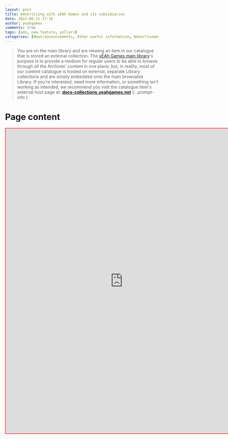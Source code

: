 ```yaml
---
layout: post
title: Advertising with yEAh Games and its subsidiaries
date: 2022-06-21 17:16
author: yeahgames
comments: true
tags: [ads, new-feature, yollars]
categories: [News/announcements, Other useful information, Advertisements]
---
```


> You are on the main library and are viewing an item in our catalogue that is stored an external collection. The [yEAh Games main library](https://library.yeahgames.net)'s purpose is to provide a medium for regular users to be able to browse through *all* the Archives' content in one place; but, in reality, most of our content catalogue is hosted on external, separate Library collections and are simply embedded onto the main browsable Library. If you're interested, need more information, or something isn't working as intended, we recommend you visit the catalogue item's external host page at: **[docs-collections.yeahgames.net](docs-collections.yeahgames.net/docs/advertising/about)**
{: .prompt-info }



# Page content
<iframe src="https://docs-collections.yeahgames.net/docs/advertising/about#advertising-with-yeah-games-and-its-subsidiaries" style="border:2px #ff4747 solid;" name="myiFrame" scrolling="yes" frameborder="1" marginheight="0px" marginwidth="0px" height="1000px" width="767px" allowfullscreen></iframe>
